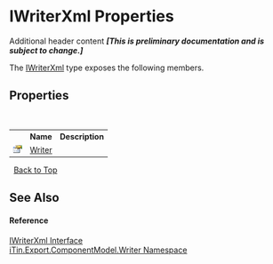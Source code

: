 # IWriterXml Properties
Additional header content _**\[This is preliminary documentation and is subject to change.\]**_

The <a href="835234e0-ea79-3da8-8c3b-b7f75eb3758e">IWriterXml</a> type exposes the following members.


## Properties
&nbsp;<table><tr><th></th><th>Name</th><th>Description</th></tr><tr><td>![Public property](media/pubproperty.gif "Public property")</td><td><a href="2b5559fd-94bf-9667-ed3f-bb9b8bf1b129">Writer</a></td><td /></tr></table>&nbsp;
<a href="#iwriterxml-properties">Back to Top</a>

## See Also


#### Reference
<a href="835234e0-ea79-3da8-8c3b-b7f75eb3758e">IWriterXml Interface</a><br /><a href="37973b78-6b66-1218-9d7d-14680ab2aeda">iTin.Export.ComponentModel.Writer Namespace</a><br />
